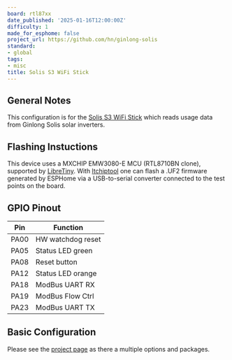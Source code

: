 ```yaml
---
board: rtl87xx
date_published: '2025-01-16T12:00:00Z'
difficulty: 1
made_for_esphome: false
project_url: https://github.com/hn/ginlong-solis
standard:
- global
tags:
- misc
title: Solis S3 WiFi Stick
---
```


## General Notes

This configuration is for the [Solis S3 WiFi Stick](https://www.solisinverters.com/us/accessories5/WiFi_Data_Logging_Stick_us.html)
which reads usage data from Ginlong Solis solar inverters.

## Flashing Instuctions

This device uses a MXCHIP EMW3080-E MCU (RTL8710BN clone),
supported by [LibreTiny](https://docs.libretiny.eu/boards/generic-rtl8710bn-2mb-468k/).
With [ltchiptool](https://github.com/libretiny-eu/ltchiptool) one can flash a .UF2 firmware
generated by ESPHome via a USB-to-serial converter connected to the test points on the board.

## GPIO Pinout

| Pin  | Function          |
| ---- | ----------------- |
| PA00 | HW watchdog reset |
| PA05 | Status LED green  |
| PA08 | Reset button      |
| PA12 | Status LED orange |
| PA18 | ModBus UART RX    |
| PA19 | ModBus Flow Ctrl  |
| PA23 | ModBus UART TX    |

## Basic Configuration

Please see the [project page](https://github.com/hn/ginlong-solis) as there a multiple options and packages.